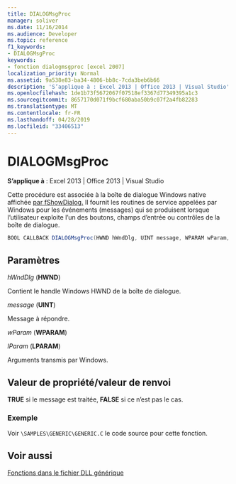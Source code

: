 ```yaml
---
title: DIALOGMsgProc
manager: soliver
ms.date: 11/16/2014
ms.audience: Developer
ms.topic: reference
f1_keywords:
- DIALOGMsgProc
keywords:
- fonction dialogmsgproc [excel 2007]
localization_priority: Normal
ms.assetid: 9a538e83-ba34-4806-bb8c-7cda3beb6b66
description: 'S’applique à : Excel 2013 | Office 2013 | Visual Studio'
ms.openlocfilehash: 1de1b73f5672067f07518ef3367d77349395a1c3
ms.sourcegitcommit: 8657170d071f9bcf680aba50b9c07f2a4fb82283
ms.translationtype: MT
ms.contentlocale: fr-FR
ms.lasthandoff: 04/28/2019
ms.locfileid: "33406513"
---
```

# <a name="dialogmsgproc"></a>DIALOGMsgProc

**S’applique à** : Excel 2013 | Office 2013 | Visual Studio 
  
Cette procédure est associée à la boîte de dialogue Windows native affichée [par fShowDialog.](fshowdialog.md) Il fournit les routines de service appelées par Windows pour les événements (messages) qui se produisent lorsque l’utilisateur exploite l’un des boutons, champs d’entrée ou contrôles de la boîte de dialogue. 
  
```cs
BOOL CALLBACK DIALOGMsgProc(HWND hWndDlg, UINT message, WPARAM wParam, LPARAM lParam);
```

## <a name="parameters"></a>Paramètres

 _hWndDlg_ (**HWND**)
  
Contient le handle Windows HWND de la boîte de dialogue.
  
 _message_ (**UINT**)
  
Message à répondre.
  
 _wParam_ (**WPARAM**)
  
 _lParam_ (**LPARAM**)
  
Arguments transmis par Windows.
  
## <a name="property-valuereturn-value"></a>Valeur de propriété/valeur de renvoi

 **TRUE** si le message est traitée, **FALSE** si ce n’est pas le cas. 
  
### <a name="example"></a>Exemple

Voir  `\SAMPLES\GENERIC\GENERIC.C` le code source pour cette fonction. 
  
## <a name="see-also"></a>Voir aussi



[Fonctions dans le fichier DLL générique](functions-in-the-generic-dll.md)

